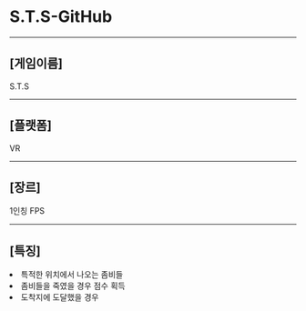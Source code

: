 # S.T.S-GitHub
<hr>
<h2>[게임이름]</h2>
<p>S.T.S</p>
<hr>
<h2>[플랫폼]</h2>
<p>VR</p>
<hr>
<h2>[장르]</h2>
<p>1인칭 FPS</p>
<hr>
<h2>[특징]</h2>
<li>특적한 위치에서 나오는 좀비들</li>
<li>좀비들을 죽였을 경우 점수 획득</li>
<li>도착지에 도달했을 경우 </li>
